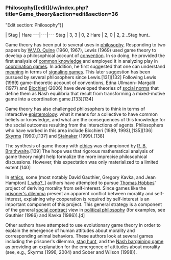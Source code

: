 ### Philosophy[[edit](/w/index.php?title=Game\_theory&action=edit&section=36
"Edit section: Philosophy")]

| Stag | Hare 
---|---|--- 
Stag | 3, 3 | 0, 2 
Hare | 2, 0 | 2, 2 
\_Stag hunt\_ 
 
Game theory has been put to several uses in [philosophy](/wiki/Philosophy
"Philosophy"). Responding to two papers by [W.V.O.
Quine](/wiki/Willard\_Van\_Orman\_Quine "Willard Van Orman Quine") (1960, 1967),
Lewis (1969) used game theory to develop a philosophical account of
[convention](/wiki/Convention\_\(norm\) "Convention \(norm\)"). In so doing, he
provided the first analysis of [common
knowledge](/wiki/Common\_knowledge\_\(logic\) "Common knowledge \(logic\)") and
employed it in analyzing play in [coordination games](/wiki/Coordination\_game
"Coordination game"). In addition, he first suggested that one can understand
[meaning](/wiki/Meaning\_\(semiotics\) "Meaning \(semiotics\)") in terms of
[signaling games](/wiki/Signaling\_games "Signaling games"). This later
suggestion has been pursued by several philosophers since Lewis.[131][132]
Following Lewis (1969) game-theoretic account of conventions, Edna Ullmann-
Margalit (1977) and [Bicchieri](/wiki/Cristina\_Bicchieri "Cristina Bicchieri")
(2006) have developed theories of [social norms](/wiki/Social\_norms "Social
norms") that define them as Nash equilibria that result from transforming a
mixed-motive game into a coordination game.[133][134]

Game theory has also challenged philosophers to think in terms of interactive
[epistemology](/wiki/Epistemology "Epistemology"): what it means for a
collective to have common beliefs or knowledge, and what are the consequences
of this knowledge for the social outcomes resulting from the interactions of
agents. Philosophers who have worked in this area include Bicchieri (1989,
1993),[135][136] [Skyrms](/wiki/Brian\_Skyrms "Brian Skyrms") (1990),[137] and
[Stalnaker](/wiki/Robert\_Stalnaker "Robert Stalnaker") (1999).[138]

The synthesis of game theory with [ethics](/wiki/Ethics "Ethics") was
championed by [R. B. Braithwaite](/wiki/R.\_B.\_Braithwaite "R. B.
Braithwaite").[139] The hope was that rigorous mathematical analysis of game
theory might help formalize the more imprecise philosophical discussions.
However, this expectation was only materialized to a limited extent.[140]

In [ethics](/wiki/Ethics "Ethics"), some (most notably David Gauthier, Gregory
Kavka, and Jean Hampton)
[\_[who?](/wiki/Wikipedia:Manual\_of\_Style/Words\_to\_watch#Unsupported\_attributions
"Wikipedia:Manual of Style/Words to watch")\_] authors have attempted to pursue
[Thomas Hobbes](/wiki/Thomas\_Hobbes "Thomas Hobbes")' project of deriving
morality from self-interest. Since games like the [prisoner's
dilemma](/wiki/Prisoner%27s\_dilemma "Prisoner's dilemma") present an apparent
conflict between morality and self-interest, explaining why cooperation is
required by self-interest is an important component of this project. This
general strategy is a component of the general [social
contract](/wiki/Social\_contract "Social contract") view in [political
philosophy](/wiki/Political\_philosophy "Political philosophy") (for examples,
see Gauthier (1986) and Kavka (1986)).[d]

Other authors have attempted to use evolutionary game theory in order to
explain the emergence of human attitudes about morality and corresponding
animal behaviors. These authors look at several games including the prisoner's
dilemma, [stag hunt](/wiki/Stag\_hunt "Stag hunt"), and the [Nash bargaining
game](/wiki/Nash\_bargaining\_game "Nash bargaining game") as providing an
explanation for the emergence of attitudes about morality (see, e.g., Skyrms
(1996, 2004) and Sober and Wilson (1998)).

